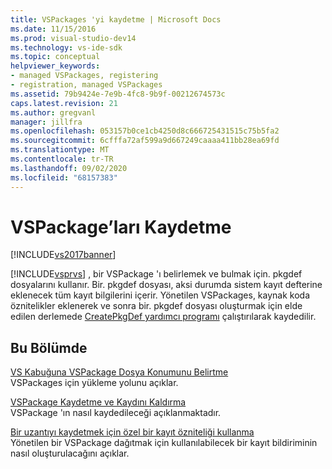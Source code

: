 ```yaml
---
title: VSPackages 'yi kaydetme | Microsoft Docs
ms.date: 11/15/2016
ms.prod: visual-studio-dev14
ms.technology: vs-ide-sdk
ms.topic: conceptual
helpviewer_keywords:
- managed VSPackages, registering
- registration, managed VSPackages
ms.assetid: 79b9424e-7e9b-4fc8-9b9f-00212674573c
caps.latest.revision: 21
ms.author: gregvanl
manager: jillfra
ms.openlocfilehash: 053157b0ce1cb4250d8c666725431515c75b5fa2
ms.sourcegitcommit: 6cfffa72af599a9d667249caaaa411bb28ea69fd
ms.translationtype: MT
ms.contentlocale: tr-TR
ms.lasthandoff: 09/02/2020
ms.locfileid: "68157383"
---
```

# <a name="registering-vspackages"></a>VSPackage’ları Kaydetme
[!INCLUDE[vs2017banner](../../includes/vs2017banner.md)]

[!INCLUDE[vsprvs](../../includes/vsprvs-md.md)] , bir VSPackage 'ı belirlemek ve bulmak için. pkgdef dosyalarını kullanır. Bir. pkgdef dosyası, aksi durumda sistem kayıt defterine eklenecek tüm kayıt bilgilerini içerir. Yönetilen VSPackages, kaynak koda öznitelikler eklenerek ve sonra bir. pkgdef dosyası oluşturmak için elde edilen derlemede [CreatePkgDef yardımcı programı](../../extensibility/internals/createpkgdef-utility.md) çalıştırılarak kaydedilir.  
  
## <a name="in-this-section"></a>Bu Bölümde  
 [VS Kabuğuna VSPackage Dosya Konumunu Belirtme](../../extensibility/internals/specifying-vspackage-file-location-to-the-vs-shell.md)  
 VSPackages için yükleme yolunu açıklar.  
  
 [VSPackage Kaydetme ve Kaydını Kaldırma](../../extensibility/registering-and-unregistering-vspackages.md)  
 VSPackage 'ın nasıl kaydedileceği açıklanmaktadır.  
  
 [Bir uzantıyı kaydetmek için özel bir kayıt özniteliği kullanma](../../misc/using-a-custom-registration-attribute-to-register-an-extension.md)  
 Yönetilen bir VSPackage dağıtmak için kullanılabilecek bir kayıt bildiriminin nasıl oluşturulacağını açıklar.
